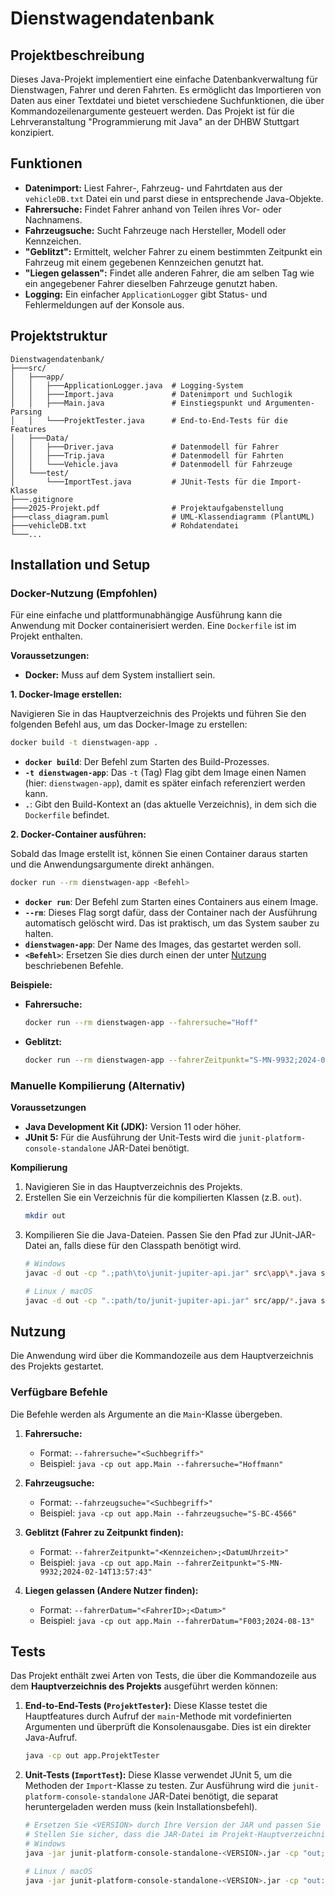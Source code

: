 # Dienstwagendatenbank

## Projektbeschreibung

Dieses Java-Projekt implementiert eine einfache Datenbankverwaltung für Dienstwagen, Fahrer und deren Fahrten. Es ermöglicht das Importieren von Daten aus einer Textdatei und bietet verschiedene Suchfunktionen, die über Kommandozeilenargumente gesteuert werden. Das Projekt ist für die Lehrveranstaltung "Programmierung mit Java" an der DHBW Stuttgart konzipiert.

## Funktionen

- **Datenimport:** Liest Fahrer-, Fahrzeug- und Fahrtdaten aus der `vehicleDB.txt` Datei ein und parst diese in entsprechende Java-Objekte.
- **Fahrersuche:** Findet Fahrer anhand von Teilen ihres Vor- oder Nachnamens.
- **Fahrzeugsuche:** Sucht Fahrzeuge nach Hersteller, Modell oder Kennzeichen.
- **"Geblitzt":** Ermittelt, welcher Fahrer zu einem bestimmten Zeitpunkt ein Fahrzeug mit einem gegebenen Kennzeichen genutzt hat.
- **"Liegen gelassen":** Findet alle anderen Fahrer, die am selben Tag wie ein angegebener Fahrer dieselben Fahrzeuge genutzt haben.
- **Logging:** Ein einfacher `ApplicationLogger` gibt Status- und Fehlermeldungen auf der Konsole aus.

## Projektstruktur

```
Dienstwagendatenbank/
├───src/
│   ├───app/
│   │   ├───ApplicationLogger.java  # Logging-System
│   │   ├───Import.java             # Datenimport und Suchlogik
│   │   ├───Main.java               # Einstiegspunkt und Argumenten-Parsing
│   │   └───ProjektTester.java      # End-to-End-Tests für die Features
│   ├───Data/
│   │   ├───Driver.java             # Datenmodell für Fahrer
│   │   ├───Trip.java               # Datenmodell für Fahrten
│   │   └───Vehicle.java            # Datenmodell für Fahrzeuge
│   └───test/
│       └───ImportTest.java         # JUnit-Tests für die Import-Klasse
├───.gitignore
├───2025-Projekt.pdf                # Projektaufgabenstellung
├───class_diagram.puml              # UML-Klassendiagramm (PlantUML)
├───vehicleDB.txt                   # Rohdatendatei
└───...
```

## Installation und Setup

### Docker-Nutzung (Empfohlen)

Für eine einfache und plattformunabhängige Ausführung kann die Anwendung mit Docker containerisiert werden. Eine `Dockerfile` ist im Projekt enthalten.

**Voraussetzungen:**
- **Docker:** Muss auf dem System installiert sein.

**1. Docker-Image erstellen:**

Navigieren Sie in das Hauptverzeichnis des Projekts und führen Sie den folgenden Befehl aus, um das Docker-Image zu erstellen:

```bash
docker build -t dienstwagen-app .
```
- **`docker build`**: Der Befehl zum Starten des Build-Prozesses.
- **`-t dienstwagen-app`**: Das `-t` (Tag) Flag gibt dem Image einen Namen (hier: `dienstwagen-app`), damit es später einfach referenziert werden kann.
- **`.`**: Gibt den Build-Kontext an (das aktuelle Verzeichnis), in dem sich die `Dockerfile` befindet.

**2. Docker-Container ausführen:**

Sobald das Image erstellt ist, können Sie einen Container daraus starten und die Anwendungsargumente direkt anhängen.

```bash
docker run --rm dienstwagen-app <Befehl>
```
- **`docker run`**: Der Befehl zum Starten eines Containers aus einem Image.
- **`--rm`**: Dieses Flag sorgt dafür, dass der Container nach der Ausführung automatisch gelöscht wird. Das ist praktisch, um das System sauber zu halten.
- **`dienstwagen-app`**: Der Name des Images, das gestartet werden soll.
- **`<Befehl>`**: Ersetzen Sie dies durch einen der unter [Nutzung](#nutzung) beschriebenen Befehle.

**Beispiele:**

- **Fahrersuche:**
  ```bash
  docker run --rm dienstwagen-app --fahrersuche="Hoff"
  ```

- **Geblitzt:**
  ```bash
  docker run --rm dienstwagen-app --fahrerZeitpunkt="S-MN-9932;2024-02-14T13:57:43"
  ```

### Manuelle Kompilierung (Alternativ)

**Voraussetzungen**
- **Java Development Kit (JDK):** Version 11 oder höher.
- **JUnit 5:** Für die Ausführung der Unit-Tests wird die `junit-platform-console-standalone` JAR-Datei benötigt.

**Kompilierung**
1.  Navigieren Sie in das Hauptverzeichnis des Projekts.
2.  Erstellen Sie ein Verzeichnis für die kompilierten Klassen (z.B. `out`).
    ```bash
    mkdir out
    ```
3.  Kompilieren Sie die Java-Dateien. Passen Sie den Pfad zur JUnit-JAR-Datei an, falls diese für den Classpath benötigt wird.
    ```bash
    # Windows
    javac -d out -cp ".;path\to\junit-jupiter-api.jar" src\app\*.java src\Data\*.java src\test\*.java

    # Linux / macOS
    javac -d out -cp ".:path/to/junit-jupiter-api.jar" src/app/*.java src/Data/*.java src/test/*.java
    ```

## Nutzung

Die Anwendung wird über die Kommandozeile aus dem Hauptverzeichnis des Projekts gestartet.

### Verfügbare Befehle

Die Befehle werden als Argumente an die `Main`-Klasse übergeben.

1.  **Fahrersuche:**
    *   Format: `--fahrersuche="<Suchbegriff>"`
    *   Beispiel: `java -cp out app.Main --fahrersuche="Hoffmann"`

2.  **Fahrzeugsuche:**
    *   Format: `--fahrzeugsuche="<Suchbegriff>"`
    *   Beispiel: `java -cp out app.Main --fahrzeugsuche="S-BC-4566"`

3.  **Geblitzt (Fahrer zu Zeitpunkt finden):**
    *   Format: `--fahrerZeitpunkt="<Kennzeichen>;<DatumUhrzeit>"`
    *   Beispiel: `java -cp out app.Main --fahrerZeitpunkt="S-MN-9932;2024-02-14T13:57:43"`

4.  **Liegen gelassen (Andere Nutzer finden):**
    *   Format: `--fahrerDatum="<FahrerID>;<Datum>"`
    *   Beispiel: `java -cp out app.Main --fahrerDatum="F003;2024-08-13"`


## Tests

Das Projekt enthält zwei Arten von Tests, die über die Kommandozeile aus dem **Hauptverzeichnis des Projekts** ausgeführt werden können:

1.  **End-to-End-Tests (`ProjektTester`):**
    Diese Klasse testet die Hauptfeatures durch Aufruf der `main`-Methode mit vordefinierten Argumenten und überprüft die Konsolenausgabe. Dies ist ein direkter Java-Aufruf.
    ```bash
    java -cp out app.ProjektTester
    ```

2.  **Unit-Tests (`ImportTest`):**
    Diese Klasse verwendet JUnit 5, um die Methoden der `Import`-Klasse zu testen. Zur Ausführung wird die `junit-platform-console-standalone` JAR-Datei benötigt, die separat heruntergeladen werden muss (kein Installationsbefehl).
    ```bash
    # Ersetzen Sie <VERSION> durch Ihre Version der JAR und passen Sie den Pfad an.
    # Stellen Sie sicher, dass die JAR-Datei im Projekt-Hauptverzeichnis oder einem bekannten Pfad liegt.
    # Windows
    java -jar junit-platform-console-standalone-<VERSION>.jar -cp "out;." --scan-classpath

    # Linux / macOS
    java -jar junit-platform-console-standalone-<VERSION>.jar -cp "out:." --scan-classpath
    ```

